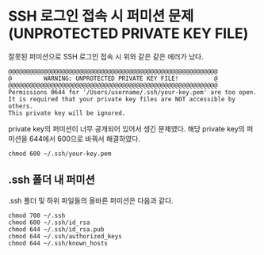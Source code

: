 # SSH 로그인 접속 시 퍼미션 문제 (UNPROTECTED PRIVATE KEY FILE)

잘못된 퍼미션으로 SSH 로그인 접속 시 위와 같은 같은 에러가 났다. 

```
@@@@@@@@@@@@@@@@@@@@@@@@@@@@@@@@@@@@@@@@@@@@@@@@@@@@@@@@@@@
@         WARNING: UNPROTECTED PRIVATE KEY FILE!          @
@@@@@@@@@@@@@@@@@@@@@@@@@@@@@@@@@@@@@@@@@@@@@@@@@@@@@@@@@@@
Permissions 0644 for '/Users/username/.ssh/your-key.pem' are too open.
It is required that your private key files are NOT accessible by others.
This private key will be ignored.
```

private key의 퍼미션이 너무 공개되어 있어서 생긴 문제였다. 해당 private key의 퍼미션을 644에서 600으로 바꿔서 해결하였다.

```
chmod 600 ~/.ssh/your-key.pem
```

 
## .ssh 폴더 내 퍼미션
.ssh 폴더 및 하위 파일들의 올바른 퍼미션은 다음과 같다.

```
chmod 700 ~/.ssh
chmod 600 ~/.ssh/id_rsa
chmod 644 ~/.ssh/id_rsa.pub  
chmod 644 ~/.ssh/authorized_keys
chmod 644 ~/.ssh/known_hosts
```